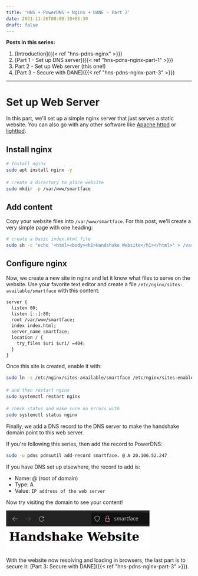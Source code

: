 ```yaml
---
title: 'HNS + PowerDNS + Nginx + DANE - Part 2'
date: 2021-11-26T00:00:10+05:30
draft: false
---
```


**Posts in this series:**

1. [Introduction]({{< ref "hns-pdns-nginx" >}})
2. [Part 1 - Set up DNS server]({{< ref "hns-pdns-nginx-part-1" >}})
3. Part 2 - Set up Web server (this one!)
4. [Part 3 - Secure with DANE]({{< ref "hns-pdns-nginx-part-3" >}})

---

# Set up Web Server

In this part, we'll set up a simple nginx server that just serves a static
website. You can also go with any other software like [Apache
httpd](https://httpd.apache.org/) or [lighttpd](https://www.lighttpd.net/).

## Install nginx

```sh
# Install nginx
sudo apt install nginx -y

# create a directory to place website
sudo mkdir -p /var/www/smartface
```

## Add content

Copy your website files into `/var/www/smartface`. For this post, we'll create a
very simple page with one heading:

```sh
# create a basic index.html file
sudo sh -c "echo '<html><body><h1>Handshake Website</h1></html>' > /var/www/smartface/index.html"
```

## Configure nginx

Now, we create a new site in nginx and let it know what files to serve on the
website. Use your favorite text editor and create a file
`/etc/nginx/sites-available/smartface` with this content:

```
server {
  listen 80;
  listen [::]:80;
  root /var/www/smartface;
  index index.html;
  server_name smartface;
  location / {
    try_files $uri $uri/ =404;
  }
}
```

Once this site is created, enable it with:

```sh
sudo ln -s /etc/nginx/sites-available/smartface /etc/nginx/sites-enabled/smartface

# and then restart nginx
sudo systemctl restart nginx

# check status and make sure no errors with
sudo systemctl status nginx
```

Finally, we add a DNS record to the DNS server to make the handshake domain
point to this web server.

If you're following this series, then add the record to PowerDNS:

```sh
sudo -u pdns pdnsutil add-record smartface. @ A 20.106.52.247
```

If you have DNS set up elsewhere, the record to add is:

- Name: @ (root of domain)
- Type: A
- Value: `IP address of the web server`

Now try visiting the domain to see your content!

![Browser HTTP](images/browser_http.png)

With the website now resolving and loading in browsers, the last part is to
secure it: [Part 3: Secure with DANE]({{< ref "hns-pdns-nginx-part-3" >}}).
